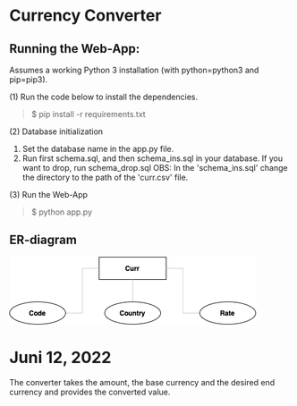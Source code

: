 # Currency Converter
## Running the Web-App:

Assumes a working Python 3 installation (with python=python3 and pip=pip3).

(1) Run the code below to install the dependencies.

>$ pip install -r requirements.txt

(2) Database initialization
1. Set the database name in the app.py file.
2. Run first schema.sql, and then schema_ins.sql in your database. If you want to drop, run schema_drop.sql 
OBS: In the 'schema_ins.sql' change the directory to the path of the 'curr.csv' file.

(3) Run the Web-App
>$ python app.py

## ER-diagram

![alt text](https://github.com/Rasmushoy/currency_converter/blob/main/Er_Currency.png)


# Juni 12, 2022
The converter takes the amount, the base currency and the desired end currency and provides the converted value. 



